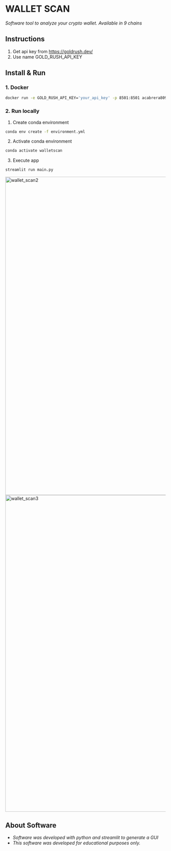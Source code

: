 # WALLET SCAN
*Software tool to analyze your crypto wallet. Available in 9 chains*

## Instructions
1. Get api key from https://goldrush.dev/
2. Use name GOLD_RUSH_API_KEY

## Install & Run
### 1. Docker
  ```bash
 docker run -e GOLD_RUSH_API_KEY='your_api_key' -p 8501:8501 acabrera809/walletscan
  ```
### 2. Run locally
  1. Create conda environment
  ```bash
  conda env create -f environment.yml
  ```
   2. Activate conda environment
   ```bash
   conda activate walletscan
   ```
   3. Execute app
   ```bash
   streamlit run main.py
   ```

<img width="1919" height="997" alt="wallet_scan2" src="https://github.com/user-attachments/assets/89835032-878b-4952-ad14-0a1f7db10f8a" />

<img width="1919" height="992" alt="wallet_scan3" src="https://github.com/user-attachments/assets/7a27be05-05a8-43db-b388-af8ae3edd4ef" />


## About Software
- *Software was developed with python and streamlit to generate a GUI*
- *This software was developed for educational purposes only.*
